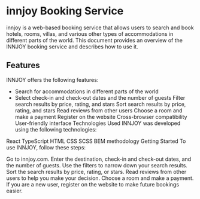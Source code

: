# innjoy Booking Service

innjoy is a web-based booking service that allows users to search and book hotels, rooms, villas, and various other types of accommodations in different parts of the world. This document provides an overview of the INNJOY booking service and describes how to use it.

## Features

INNJOY offers the following features:

+ Search for accommodations in different parts of the world
+ Select check-in and check-out dates and the number of guests
Filter search results by price, rating, and stars
Sort search results by price, rating, and stars
Read reviews from other users
Choose a room and make a payment
Register on the website
Cross-browser compatibility
User-friendly interface
Technologies Used
INNJOY was developed using the following technologies:

React
TypeScript
HTML
CSS
SCSS
BEM methodology
Getting Started
To use INNJOY, follow these steps:

Go to innjoy.com.
Enter the destination, check-in and check-out dates, and the number of guests.
Use the filters to narrow down your search results.
Sort the search results by price, rating, or stars.
Read reviews from other users to help you make your decision.
Choose a room and make a payment.
If you are a new user, register on the website to make future bookings easier.


